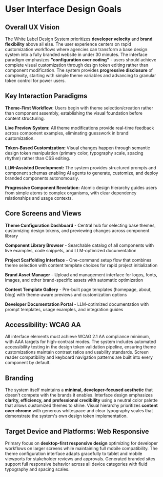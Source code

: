 # User Interface Design Goals

## Overall UX Vision

The White Label Design System prioritizes **developer velocity** and **brand flexibility** above all else. The user experience centers on rapid customization workflows where agencies can transform a base design system into a fully branded website in under 30 minutes. The interface paradigm emphasizes **"configuration over coding"** - users should achieve complete visual customization through design token editing rather than component modification. The system provides **progressive disclosure** of complexity, starting with simple theme variables and advancing to granular token control for power users.

## Key Interaction Paradigms

**Theme-First Workflow:** Users begin with theme selection/creation rather than component assembly, establishing the visual foundation before content structuring.

**Live Preview System:** All theme modifications provide real-time feedback across component examples, eliminating guesswork in brand customization.

**Token-Based Customization:** Visual changes happen through semantic design token manipulation (primary color, typography scale, spacing rhythm) rather than CSS editing.

**LLM-Assisted Development:** The system provides structured prompts and component schemas enabling AI agents to generate, customize, and deploy branded components autonomously.

**Progressive Component Revelation:** Atomic design hierarchy guides users from simple atoms to complex organisms, with clear dependency relationships and usage contexts.

## Core Screens and Views

**Theme Configuration Dashboard** - Central hub for selecting base themes, customizing design tokens, and previewing changes across component library

**Component Library Browser** - Searchable catalog of all components with live examples, code snippets, and LLM-optimized documentation

**Project Scaffolding Interface** - One-command setup flow that combines theme selection with content template choices for rapid project initialization

**Brand Asset Manager** - Upload and management interface for logos, fonts, images, and other brand-specific assets with automatic optimization

**Content Template Gallery** - Pre-built page templates (homepage, about, blog) with theme-aware previews and customization options

**Developer Documentation Portal** - LLM-optimized documentation with prompt templates, usage examples, and integration guides

## Accessibility: WCAG AA

All interface elements must achieve WCAG 2.1 AA compliance minimum, with AAA targets for high-contrast modes. The system includes automated accessibility testing in the design token validation pipeline, ensuring theme customizations maintain contrast ratios and usability standards. Screen reader compatibility and keyboard navigation patterns are built into every component by default.

## Branding

The system itself maintains a **minimal, developer-focused aesthetic** that doesn't compete with the brands it enables. Interface design emphasizes **clarity, efficiency, and professional credibility** using a neutral color palette that allows customized themes to shine. Visual hierarchy prioritizes **content over chrome** with generous whitespace and clear typography scales that demonstrate the system's own design token implementation.

## Target Device and Platforms: Web Responsive

Primary focus on **desktop-first responsive design** optimizing for developer workflows on larger screens while maintaining full mobile compatibility. The theme configuration interface adapts gracefully to tablet and mobile viewports for stakeholder reviews and approvals. Generated branded sites support full responsive behavior across all device categories with fluid typography and spacing scales.
